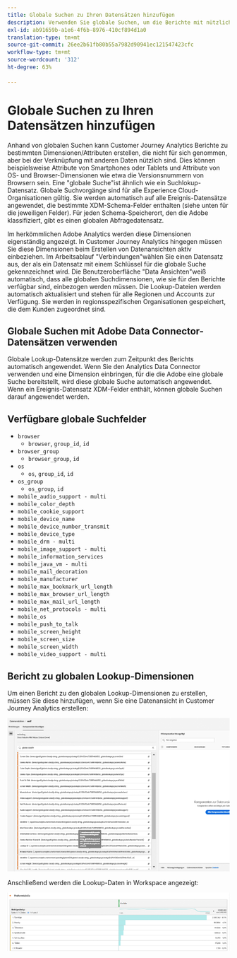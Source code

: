```yaml
---
title: Globale Suchen zu Ihren Datensätzen hinzufügen
description: Verwenden Sie globale Suchen, um die Berichte mit nützlichen Dimensionen in Customer Journey Analytics zu ergänzen.
exl-id: ab91659b-a1e6-4f6b-8976-410cf894d1a0
translation-type: tm+mt
source-git-commit: 26ee2b61fb80b55a7982d90941ec121547423cfc
workflow-type: tm+mt
source-wordcount: '312'
ht-degree: 63%

---
```


# Globale Suchen zu Ihren Datensätzen hinzufügen

Anhand von globalen Suchen kann Customer Journey Analytics Berichte zu bestimmten Dimensionen/Attributen erstellen, die nicht für sich genommen, aber bei der Verknüpfung mit anderen Daten nützlich sind. Dies können beispielsweise Attribute von Smartphones oder Tablets und Attribute von OS- und Browser-Dimensionen wie etwa die Versionsnummern von Browsern sein. Eine &quot;globale Suche&quot;ist ähnlich wie ein Suchlokup-Datensatz. Globale Suchvorgänge sind für alle Experience Cloud-Organisationen gültig. Sie werden automatisch auf alle Ereignis-Datensätze angewendet, die bestimmte XDM-Schema-Felder enthalten (siehe unten für die jeweiligen Felder). Für jeden Schema-Speicherort, den die Adobe klassifiziert, gibt es einen globalen Abfragedatensatz.

Im herkömmlichen Adobe Analytics werden diese Dimensionen eigenständig angezeigt. In Customer Journey Analytics hingegen müssen Sie diese Dimensionen beim Erstellen von Datenansichten aktiv einbeziehen. Im Arbeitsablauf &quot;Verbindungen&quot;wählen Sie einen Datensatz aus, der als ein Datensatz mit einem Schlüssel für die globale Suche gekennzeichnet wird. Die Benutzeroberfläche &quot;Data Ansichten&quot;weiß automatisch, dass alle globalen Suchdimensionen, wie sie für den Berichte verfügbar sind, einbezogen werden müssen. Die Lookup-Dateien werden automatisch aktualisiert und stehen für alle Regionen und Accounts zur Verfügung. Sie werden in regionsspezifischen Organisationen gespeichert, die dem Kunden zugeordnet sind.

## Globale Suchen mit Adobe Data Connector-Datensätzen verwenden

Globale Lookup-Datensätze werden zum Zeitpunkt des Berichts automatisch angewendet. Wenn Sie den Analytics Data Connector verwenden und eine Dimension einbringen, für die die Adobe eine globale Suche bereitstellt, wird diese globale Suche automatisch angewendet. Wenn ein Ereignis-Datensatz XDM-Felder enthält, können globale Suchen darauf angewendet werden.

## Verfügbare globale Suchfelder

* `browser`
   * `browser`, `group_id`, `id`
* `browser_group`
   * `browser_group`, `id`
* `os`
   * `os`,  `group_id`,  `id`
* `os_group`
   * `os_group`,  `id`
* `mobile_audio_support - multi`
* `mobile_color_depth`
* `mobile_cookie_support`
* `mobile_device_name`
* `mobile_device_number_transmit`
* `mobile_device_type`
* `mobile_drm - multi`
* `mobile_image_support - multi`
* `mobile_information_services`
* `mobile_java_vm - multi`
* `mobile_mail_decoration`
* `mobile_manufacturer`
* `mobile_max_bookmark_url_length`
* `mobile_max_browser_url_length`
* `mobile_max_mail_url_length`
* `mobile_net_protocols - multi`
* `mobile_os`
* `mobile_push_to_talk`
* `mobile_screen_height`
* `mobile_screen_size`
* `mobile_screen_width`
* `mobile_video_support - multi`

## Bericht zu globalen Lookup-Dimensionen

Um einen Bericht zu den globalen Lookup-Dimensionen zu erstellen, müssen Sie diese hinzufügen, wenn Sie eine Datenansicht in Customer Journey Analytics erstellen:

![](assets/global-lookup.png)

Anschließend werden die Lookup-Daten in Workspace angezeigt:

![](assets/gl-reporting.png)
